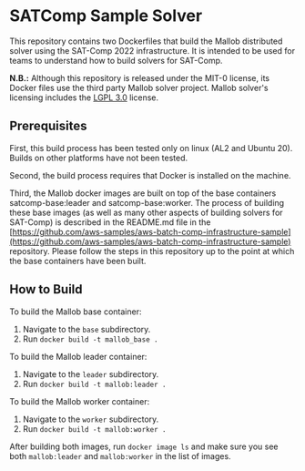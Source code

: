 # SATComp Sample Solver

This repository contains two Dockerfiles that build the Mallob distributed solver using the SAT-Comp 2022 infrastructure.  It is intended to be used for teams to understand how to build solvers for SAT-Comp.

**N.B.:** Although this repository is released under the MIT-0 license, its Docker files use the third party Mallob solver project. Mallob solver's licensing includes the [LGPL 3.0](https://opensource.org/licenses/lgpl-3.0.html) license.

## Prerequisites

First, this build process has been tested only on linux (AL2 and Ubuntu 20).  Builds on other platforms have not been tested.
 
Second, the build process requires that Docker is installed on the machine.  

Third, the Mallob docker images are built on top of the base containers satcomp-base:leader and satcomp-base:worker.
The process of building these base images (as well as many other aspects of building solvers for SAT-Comp) is described in the README.md file in the [https://github.com/aws-samples/aws-batch-comp-infrastructure-sample](https://github.com/aws-samples/aws-batch-comp-infrastructure-sample) repository. 
Please follow the steps in this repository up to the point at which the base containers have been built.  

## How to Build

To build the Mallob base container: 

1. Navigate to the `base` subdirectory.
2. Run `docker build -t mallob_base .`

To build the Mallob leader container: 

1. Navigate to the `leader` subdirectory.
2. Run `docker build -t mallob:leader .`

To build the Mallob worker container:

1. Navigate to the `worker` subdirectory.
2. Run `docker build -t mallob:worker .`

After building both images, run `docker image ls` and make sure you see both `mallob:leader` and `mallob:worker` in the list of images.
